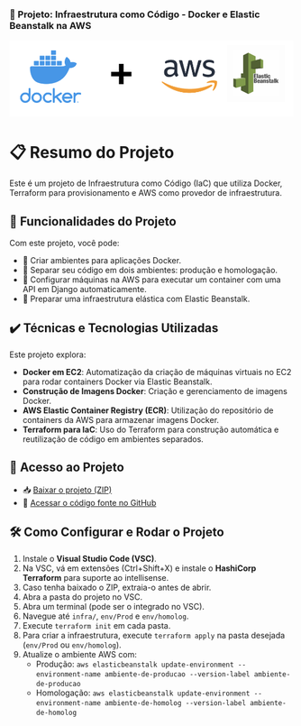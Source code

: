 ### 🚀 Projeto: Infraestrutura como Código - Docker e Elastic Beanstalk na AWS

![](images/docker-aws-elastic.png)

# 📋 Resumo do Projeto

Este é um projeto de Infraestrutura como Código (IaC) que utiliza Docker, Terraform para provisionamento e AWS como provedor de infraestrutura.

## 🔨 Funcionalidades do Projeto

Com este projeto, você pode:

- 🐳 Criar ambientes para aplicações Docker.
- 🔄 Separar seu código em dois ambientes: produção e homologação.
- 🚀 Configurar máquinas na AWS para executar um container com uma API em Django automaticamente.
- 🌱 Preparar uma infraestrutura elástica com Elastic Beanstalk.

## ✔️ Técnicas e Tecnologias Utilizadas

Este projeto explora:

- **Docker em EC2**: Automatização da criação de máquinas virtuais no EC2 para rodar containers Docker via Elastic Beanstalk.
- **Construção de Imagens Docker**: Criação e gerenciamento de imagens Docker.
- **AWS Elastic Container Registry (ECR)**: Utilização do repositório de containers da AWS para armazenar imagens Docker.
- **Terraform para IaC**: Uso do Terraform para construção automática e reutilização de código em ambientes separados.

## 📁 Acesso ao Projeto

- 📥 [Baixar o projeto (ZIP)](https://github.com/lucas-decastro/iac-docker-elastic-beanstalk-aws/archive/refs/heads/main.zip)
- 🔗 [Acessar o código fonte no GitHub](https://github.com/lucas-decastro/iac-docker-elastic-beanstalk-aws)

## 🛠️ Como Configurar e Rodar o Projeto

1. Instale o **Visual Studio Code (VSC)**. 
2. Na VSC, vá em extensões (Ctrl+Shift+X) e instale o **HashiCorp Terraform** para suporte ao intellisense.
3. Caso tenha baixado o ZIP, extraia-o antes de abrir.
4. Abra a pasta do projeto no VSC.
5. Abra um terminal (pode ser o integrado no VSC).
6. Navegue até `infra/`, `env/Prod` e `env/homolog`.
7. Execute `terraform init` em cada pasta.
8. Para criar a infraestrutura, execute `terraform apply` na pasta desejada (`env/Prod` ou `env/homolog`).
9. Atualize o ambiente AWS com:
   - Produção: `aws elasticbeanstalk update-environment --environment-name ambiente-de-producao --version-label ambiente-de-producao`
   - Homologação: `aws elasticbeanstalk update-environment --environment-name ambiente-de-homolog --version-label ambiente-de-homolog`
